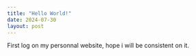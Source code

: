 ```yaml
---
title: "Hello World!"
date: 2024-07-30
layout: post
---
```



First log on my personnal website, hope i will be consistent on it.

